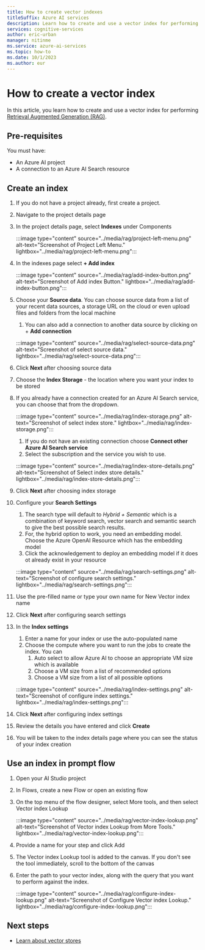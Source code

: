 ```yaml
---
title: How to create vector indexes
titleSuffix: Azure AI services
description: Learn how to create and use a vector index for performing Retrieval Augmented Generation (RAG)
services: cognitive-services
author: eric-urban
manager: nitinme
ms.service: azure-ai-services
ms.topic: how-to
ms.date: 10/1/2023
ms.author: eur
---
```


# How to create a vector index

In this article, you learn how to create and use a vector index for performing [Retrieval Augmented Generation (RAG)](../concepts/retrieval-augmented-generation.md).

## Pre-requisites

You must have:
- An Azure AI project
- A connection to an Azure AI Search resource

## Create an index

1. If you do not have a project already, first create a project.
1. Navigate to the project details page
1. In the project details page, select **Indexes** under Components

    :::image type="content" source="../media/rag/project-left-menu.png" alt-text="Screenshot of Project Left Menu." lightbox="../media/rag/project-left-menu.png":::

1. In the indexes page select **+ Add index**

    :::image type="content" source="../media/rag/add-index-button.png" alt-text="Screenshot of Add index Button." lightbox="../media/rag/add-index-button.png":::

1. Choose your **Source data**. You can choose source data from a list of your recent data sources, a storage URL on the cloud or even upload files and folders from the local machine
   1. You can also add a connection to another data source by clicking on + **Add connection**

    :::image type="content" source="../media/rag/select-source-data.png" alt-text="Screenshot of select source data." lightbox="../media/rag/select-source-data.png":::

1. Click **Next** after choosing source data
1. Choose the **Index Storage** - the location where you want your index to be stored
1. If you already have a connection created for an Azure AI Search service, you can choose that from the dropdown.

    :::image type="content" source="../media/rag/index-storage.png" alt-text="Screenshot of select index store." lightbox="../media/rag/index-storage.png":::

    1. If you do not have an existing connection choose **Connect other Azure AI Search service**
    1. Select the subscription and the service you wish to use.
    
    :::image type="content" source="../media/rag/index-store-details.png" alt-text="Screenshot of Select index store details." lightbox="../media/rag/index-store-details.png":::

1. Click **Next** after choosing index storage
1. Configure your **Search Settings**
    1. The search type will default to *Hybrid + Semantic* which is a combination of keyword search, vector search and semantic search to give the best possible search results.
    1. For, the hybrid option to work, you need an embedding model. Choose the Azure OpenAI Resource which has the embedding model
    1. Click the acknowledgement to deploy an embedding model if it does ot already exist in your resource
    
    :::image type="content" source="../media/rag/search-settings.png" alt-text="Screenshot of configure search settings." lightbox="../media/rag/search-settings.png":::

1. Use the pre-filled name or type your own name for New Vector index name
1. Click **Next** after configuring search settings
1. In the **Index settings**
    1. Enter a name for your index or use the auto-populated name
    1. Choose the compute where you want to run the jobs to create the index. You can
        1. Auto select to allow Azure AI to choose an appropriate VM size which is available
        1. Choose a VM size from a list of recommended options
        1. Choose a VM size from a list of all possible options
        
    :::image type="content" source="../media/rag/index-settings.png" alt-text="Screenshot of configure index settings." lightbox="../media/rag/index-settings.png":::

1. Click **Next** after configuring index settings
1. Review the details you have entered and click **Create**
1. You will be taken to the index details page where you can see the status of your index creation


## Use an index in prompt flow

1. Open your AI Studio project
1. In Flows, create a new Flow or open an existing flow 
1. On the top menu of the flow designer, select More tools, and then select Vector index Lookup

    :::image type="content" source="../media/rag/vector-index-lookup.png" alt-text="Screenshot of Vector index Lookup from More Tools." lightbox="../media/rag/vector-index-lookup.png":::

1. Provide a name for your step and click Add
1. The Vector index Lookup tool is added to the canvas. If you don't see the tool immediately, scroll to the bottom of the canvas
1. Enter the path to your vector index, along with the query that you want to perform against the index.

    :::image type="content" source="../media/rag/configure-index-lookup.png" alt-text="Screenshot of Configure Vector index Lookup." lightbox="../media/rag/configure-index-lookup.png":::

## Next steps

- [Learn about vector stores](../concepts/vector-stores.md)
